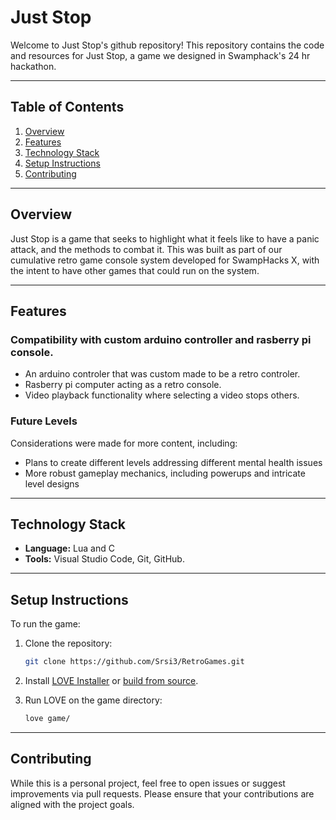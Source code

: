 # Just Stop

Welcome to Just Stop's github repository! This repository contains the code and resources for Just Stop, a game we designed in Swamphack's 24 hr hackathon.

---

## Table of Contents

1. [Overview](#overview)
2. [Features](#features)
3. [Technology Stack](#technology-stack)
4. [Setup Instructions](#setup-instructions)
5. [Contributing](#contributing)

---

## Overview

Just Stop is a game that seeks to highlight what it feels like to have a panic attack, and the methods to combat it. This was built as part of our cumulative retro game console system developed for SwampHacks X, with the intent to have other games that could run on the system.

---

## Features

### Compatibility with custom arduino controller and rasberry pi console.

- An arduino controler that was custom made to be a retro controler.
- Rasberry pi computer acting as a retro console.
- Video playback functionality where selecting a video stops others.

### Future Levels

Considerations were made for more content, including:

- Plans to create different levels addressing different mental health issues
- More robust gameplay mechanics, including powerups and intricate level designs

---

## Technology Stack

- **Language:** Lua and C
- **Tools:** Visual Studio Code, Git, GitHub.

---

## Setup Instructions

To run the game:

1. Clone the repository:

   ```bash
   git clone https://github.com/Srsi3/RetroGames.git
   ```

2. Install [LOVE Installer](https://www.love2d.org/) or [build from source](https://www.love2d.org/wiki/Building_L%C3%96VE).

3. Run LOVE on the game directory:

   ```bash
   love game/
   ```

---

## Contributing

While this is a personal project, feel free to open issues or suggest improvements via pull requests. Please ensure that your contributions are aligned with the project goals.
